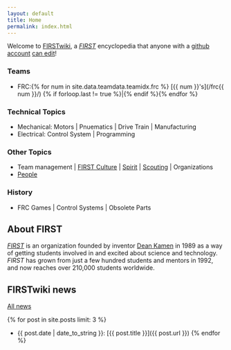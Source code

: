 ```yaml
---
layout: default
title: Home
permalink: index.html
---
```


Welcome to [FIRSTwiki](/docs/about/), a _[FIRST](/wiki/first)_ encyclopedia that
anyone with a [github account](https://github.com/join) [can
edit](/docs/contributing)!

### Teams

* FRC:{% for num in site.data.teamdata.teamidx.frc %} [{{ num }}'s](/frc{{ num }}/) {% if forloop.last != true %}\|{% endif %}{% endfor %}

### Technical Topics

* Mechanical:
Motors \|
Pnuematics \|
Drive Train \|
Manufacturing
* Electrical: 
Control System \|
Programming


### Other Topics

* Team management \|
[FIRST Culture](/wiki/first-culture) \|
[Spirit](/wiki/spirit) \|
[Scouting](/wiki/scouting) \|
Organizations
* [People](/wiki/people)

### History

* FRC Games \| Control Systems \| Obsolete Parts

  
About FIRST
-----------

_[FIRST](/wiki/first)_ is an organization founded by inventor [Dean
Kamen](/wiki/dean-kamen) in 1989 as a way of getting students involved in and
excited about science and technology. _FIRST_ has grown from just a few hundred
students and mentors in 1992, and now reaches over 210,000 students worldwide.

FIRSTwiki news
--------------

[All news](/news/)

{% for post in site.posts limit: 3 %}
* {{ post.date | date_to_string }}: [{{ post.title }}]({{ post.url }})
{% endfor %}


